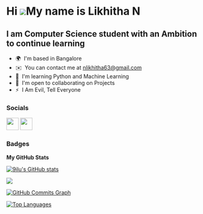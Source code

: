 Hi ![](https://user-images.githubusercontent.com/18350557/176309783-0785949b-9127-417c-8b55-ab5a4333674e.gif)My name is Likhitha N
==================================================================================================================================

I am Computer Science student with an Ambition to continue learning
-------------------------------------------------------------------

* 🌍  I'm based in Bangalore
* ✉️  You can contact me at [nlikhitha63@gmail.com](mailto:nlikhitha63@gmail.com)
* 🧠  I'm learning Python and Machine Learning
* 🤝  I'm open to collaborating on Projects
* ⚡  I Am Evil, Tell Everyone


### Socials

<p align="left"> <a href="https://www.github.com/9ilu" target="_blank" rel="noreferrer"><img src="https://raw.githubusercontent.com/danielcranney/readme-generator/main/public/icons/socials/github.svg" width="32" height="32" /></a> <a href="https://medium.com/@nlikhithan907" target="_blank" rel="noreferrer"><img src="https://raw.githubusercontent.com/danielcranney/readme-generator/main/public/icons/socials/hashnode.svg" width="32" height="32" /></a></p>

### Badges

<b>My GitHub Stats</b>

<a href="http://www.github.com/9ilu"><img src="https://github-readme-stats.vercel.app/api?username=9ilu&show_icons=true&hide=&count_private=true&title_color=0891b2&text_color=ffffff&icon_color=0891b2&bg_color=1c1917&hide_border=true&show_icons=true" alt="9ilu's GitHub stats" /></a>

<a href="http://www.github.com/9ilu"><img src="https://github-readme-streak-stats.herokuapp.com/?user=9ilu&stroke=ffffff&background=1c1917&ring=0891b2&fire=0891b2&currStreakNum=ffffff&currStreakLabel=0891b2&sideNums=ffffff&sideLabels=ffffff&dates=ffffff&hide_border=true" /></a>

<a href="http://www.github.com/9ilu"><img src="https://github-readme-activity-graph.cyclic.app/graph?username=9ilu&bg_color=1c1917&color=ffffff&line=0891b2&point=ffffff&area_color=1c1917&area=true&hide_border=true&custom_title=GitHub%20Commits%20Graph" alt="GitHub Commits Graph" /></a>

<a href="https://github.com/9ilu" align="left"><img src="https://github-readme-stats.vercel.app/api/top-langs/?username=9ilu&langs_count=10&title_color=0891b2&text_color=ffffff&icon_color=0891b2&bg_color=1c1917&hide_border=true&locale=en&custom_title=Top%20%Languages" alt="Top Languages" /></a>
